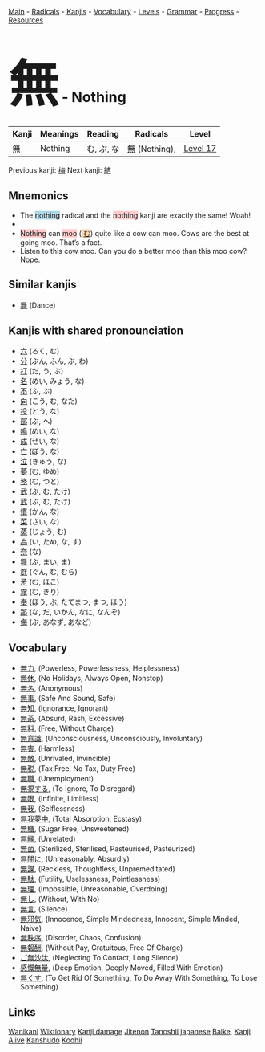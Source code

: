 <style> bigfont {font-size: 100px}</style>
[Main](../README.md) -
[Radicals](../radicals.md) -
[Kanjis](../kanjis.md) -
[Vocabulary](../vocabulary.md) -
[Levels](../levels.md) -
[Grammar](../grammar.md) - 
[Progress](../progress.md) -
[Resources](../resources.md)
# <bigfont> 無</bigfont> - Nothing 

| Kanji | Meanings | Reading | Radicals | Level |
| --- | --- | --- | --- | --- |
| 無 | Nothing | む, ぶ, な | [無](../radicals/無.md) (Nothing),  | [Level 17](../levels/wk_level17.md) |

Previous kanji: [梅](梅.md) Next kanji: [結](結.md) 

## Mnemonics
 * The <span style="background-color:#ADD8E6"> nothing</span> radical and the <span style="background-color:#ffcccb"> nothing</span> kanji are exactly the same! Woah!
* 
* <span style="background-color:#ffcccb"> Nothing</span> can <span style="background-color:#ffcccb"> moo</span> (<span style="background-color:#fed8b1"> [む](https://jisho.org/search/む)</span>) quite like a cow can moo. Cows are the best at going moo. That’s a fact.
* Listen to this cow moo. Can you do a better moo than this moo cow? Nope.


## Similar kanjis
 * [舞](舞.md) (Dance)



## Kanjis with shared pronounciation
 * [六](六.md) (ろく, む)
* [分](分.md) (ぶん, ふん, ぶ, わ)
* [打](打.md) (だ, う, ぶ)
* [名](名.md) (めい, みょう, な)
* [不](不.md) (ふ, ぶ)
* [向](向.md) (こう, む, なた)
* [投](投.md) (とう, な)
* [部](部.md) (ぶ, へ)
* [鳴](鳴.md) (めい, な)
* [成](成.md) (せい, な)
* [亡](亡.md) (ぼう, な)
* [泣](泣.md) (きゅう, な)
* [夢](夢.md) (む, ゆめ)
* [務](務.md) (む, つと)
* [武](武.md) (ぶ, む, たけ)
* [武](武.md) (ぶ, む, たけ)
* [慣](慣.md) (かん, な)
* [菜](菜.md) (さい, な)
* [蒸](蒸.md) (じょう, む)
* [為](為.md) (い, ため, な, す)
* [奈](奈.md) (な)
* [舞](舞.md) (ぶ, まい, ま)
* [群](群.md) (ぐん, む, むら)
* [矛](矛.md) (む, ほこ)
* [霧](霧.md) (む, きり)
* [奉](奉.md) (ほう, ぶ, たてまつ, まつ, ほう)
* [那](那.md) (な, だ, いかん, なに, なんぞ)
* [侮](侮.md) (ぶ, あなず, あなど)



## Vocabulary
 * [無力](../vocabulary/無.md), (Powerless, Powerlessness, Helplessness)
* [無休](../vocabulary/無.md), (No Holidays, Always Open, Nonstop)
* [無名](../vocabulary/無.md), (Anonymous)
* [無事](../vocabulary/無.md), (Safe And Sound, Safe)
* [無知](../vocabulary/無.md), (Ignorance, Ignorant)
* [無茶](../vocabulary/無.md), (Absurd, Rash, Excessive)
* [無料](../vocabulary/無.md), (Free, Without Charge)
* [無意識](../vocabulary/無.md), (Unconsciousness, Unconsciously, Involuntary)
* [無害](../vocabulary/無.md), (Harmless)
* [無敵](../vocabulary/無.md), (Unrivaled, Invincible)
* [無税](../vocabulary/無.md), (Tax Free, No Tax, Duty Free)
* [無職](../vocabulary/無.md), (Unemployment)
* [無視する](../vocabulary/無.md), (To Ignore, To Disregard)
* [無限](../vocabulary/無.md), (Infinite, Limitless)
* [無我](../vocabulary/無.md), (Selflessness)
* [無我夢中](../vocabulary/無.md), (Total Absorption, Ecstasy)
* [無糖](../vocabulary/無.md), (Sugar Free, Unsweetened)
* [無縁](../vocabulary/無.md), (Unrelated)
* [無菌](../vocabulary/無.md), (Sterilized, Sterilised, Pasteurised, Pasteurized)
* [無闇に](../vocabulary/無.md), (Unreasonably, Absurdly)
* [無謀](../vocabulary/無.md), (Reckless, Thoughtless, Unpremeditated)
* [無駄](../vocabulary/無.md), (Futility, Uselessness, Pointlessness)
* [無理](../vocabulary/無.md), (Impossible, Unreasonable, Overdoing)
* [無し](../vocabulary/無.md), (Without, With No)
* [無言](../vocabulary/無.md), (Silence)
* [無邪気](../vocabulary/無.md), (Innocence, Simple Mindedness, Innocent, Simple Minded, Naive)
* [無秩序](../vocabulary/無.md), (Disorder, Chaos, Confusion)
* [無報酬](../vocabulary/無.md), (Without Pay, Gratuitous, Free Of Charge)
* [ご無沙汰](../vocabulary/無.md), (Neglecting To Contact, Long Silence)
* [感慨無量](../vocabulary/無.md), (Deep Emotion, Deeply Moved, Filled With Emotion)
* [無くす](../vocabulary/無.md), (To Get Rid Of Something, To Do Away With Something, To Lose Something)




## Links 


[Wanikani](https://www.wanikani.com/kanji/無)
[Wiktionary](https://en.wiktionary.org/wiki/無)
[Kanji damage](http://www.kanjidamage.com/kanji/search?utf8=✓&q=無)
[Jitenon](https://jitenon.com/kanji/無)
[Tanoshii japanese](https://www.tanoshiijapanese.com/dictionary/kanji.cfm?k=無)
[Baike](https://baike.baidu.com/item/無),
[Kanji Alive](https://app.kanjialive.com/無)
[Kanshudo](https://www.kanshudo.com/searchmn?q=無)
[Koohii](https://kanji.koohii.com/study/kanji/無)
